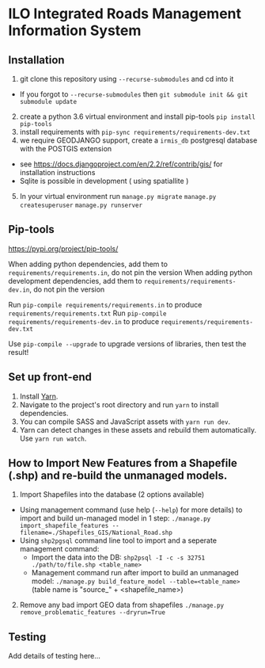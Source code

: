 # ILO Integrated Roads Management Information System

## Installation

1. git clone this repository using `--recurse-submodules` and cd into it
  - If you forgot to `--recurse-submodules` then `git submodule init && git submodule update`
2. create a python 3.6 virtual environment and install pip-tools `pip install pip-tools`
3. install requirements with `pip-sync requirements/requirements-dev.txt`
4. we require GEODJANGO support, create a `irmis_db` postgresql database with the POSTGIS extension
  - see https://docs.djangoproject.com/en/2.2/ref/contrib/gis/ for installation instructions
  - Sqlite is possible in development ( using spatiallite )
5. In your virtual environment run `manage.py migrate` `manage.py createsuperuser` `manage.py runserver`

## Pip-tools

https://pypi.org/project/pip-tools/

When adding python dependencies, add them to `requirements/requirements.in`, do not pin the version
When adding python development dependencies, add them to `requirements/requirements-dev.in`, do not pin the version

Run `pip-compile requirements/requirements.in` to produce `requirements/requirements.txt`
Run `pip-compile requirements/requirements-dev.in` to produce `requirements/requirements-dev.txt`

Use `pip-compile --upgrade` to upgrade versions of libraries, then test the result!

## Set up front-end

1. Install [Yarn](https://yarnpkg.com/en/docs/install).
2. Navigate to the project's root directory and run `yarn` to install dependencies.
3. You can compile SASS and JavaScript assets with `yarn run dev`.
4. Yarn can detect changes in these assets and rebuild them automatically. Use `yarn run watch`.

## How to Import New Features from a Shapefile (.shp) and re-build the unmanaged models.

1. Import Shapefiles into the database (2 options available)
  - Using management command (use help (`--help`) for more details) to import and build un-managed model in 1 step: `./manage.py import_shapefile_features --filename=./Shapefiles_GIS/National_Road.shp`
  - Using `shp2pgsql` command line tool to import and a seperate management command:
      - Import the data into the DB: `shp2psql -I -c -s 32751 ./path/to/file.shp <table_name>`
      - Management command run after import to build an unmanaged model: `./manage.py build_feature_model --table=<table_name>` (table name is "source_" + <shapefile_name>)
2. Remove any bad import GEO data from shapefiles
`./manage.py remove_problematic_features --dryrun=True`

## Testing

Add details of testing here...
